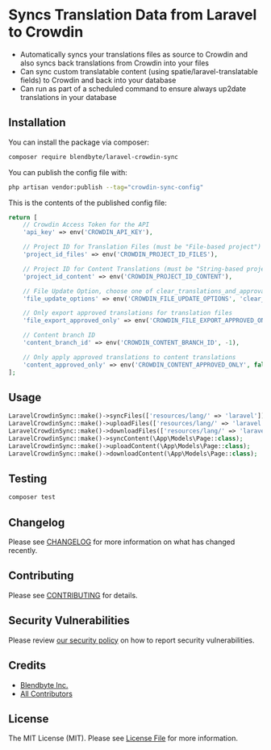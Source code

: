 # Syncs Translation Data from Laravel to Crowdin

- Automatically syncs your translations files as source to Crowdin and also syncs back translations from Crowdin into your files
- Can sync custom translatable content (using spatie/laravel-translatable fields) to Crowdin and back into your database
- Can run as part of a scheduled command to ensure always up2date translations in your database

## Installation

You can install the package via composer:

```bash
composer require blendbyte/laravel-crowdin-sync
```

You can publish the config file with:

```bash
php artisan vendor:publish --tag="crowdin-sync-config"
```

This is the contents of the published config file:

```php
return [
    // Crowdin Access Token for the API
    'api_key' => env('CROWDIN_API_KEY'),

    // Project ID for Translation Files (must be "File-based project")
    'project_id_files' => env('CROWDIN_PROJECT_ID_FILES'),

    // Project ID for Content Translations (must be "String-based project")
    'project_id_content' => env('CROWDIN_PROJECT_ID_CONTENT'),

    // File Update Option, choose one of clear_translations_and_approvals, keep_translations, keep_translations_and_approvals
    'file_update_options' => env('CROWDIN_FILE_UPDATE_OPTIONS', 'clear_translations_and_approvals'),

    // Only export approved translations for translation files
    'file_export_approved_only' => env('CROWDIN_FILE_EXPORT_APPROVED_ONLY', true),

    // Content branch ID
    'content_branch_id' => env('CROWDIN_CONTENT_BRANCH_ID', -1),

    // Only apply approved translations to content translations
    'content_approved_only' => env('CROWDIN_CONTENT_APPROVED_ONLY', false),
];
```

## Usage

```php
LaravelCrowdinSync::make()->syncFiles(['resources/lang/' => 'laravel']);
LaravelCrowdinSync::make()->uploadFiles(['resources/lang/' => 'laravel']);
LaravelCrowdinSync::make()->downloadFiles(['resources/lang/' => 'laravel']);
LaravelCrowdinSync::make()->syncContent(\App\Models\Page::class);
LaravelCrowdinSync::make()->uploadContent(\App\Models\Page::class);
LaravelCrowdinSync::make()->downloadContent(\App\Models\Page::class);
```

## Testing

```bash
composer test
```

## Changelog

Please see [CHANGELOG](CHANGELOG.md) for more information on what has changed recently.

## Contributing

Please see [CONTRIBUTING](CONTRIBUTING.md) for details.

## Security Vulnerabilities

Please review [our security policy](../../security/policy) on how to report security vulnerabilities.

## Credits

- [Blendbyte Inc.](https://github.com/blendbyte)
- [All Contributors](../../contributors)

## License

The MIT License (MIT). Please see [License File](LICENSE.md) for more information.

